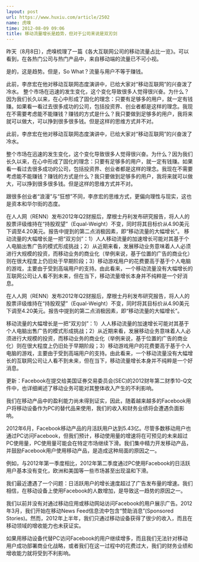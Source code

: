 ```yaml
---
layout: post
url: https://www.huxiu.com/article/2502
name: 虎嗅
time: 2012-08-09 09:06
title: 移动流量增长是趋势，但对于公司来说是双刃剑
---
```

昨天（8月8日），虎嗅梳理了一篇《各大互联网公司的移动流量占比一览》。可以看到，在各热门公司与热门产品中，来自移动端的流量已不可小视。

是的，这是趋势。但是，So What？流量与用户不等于赚钱。

此前，李彦宏在他对移动互联网态度演讲中，已给大家对“移动互联网”的兴奋泼了冷水。 整个市场在迅速的发生变化，这个变化导致很多人觉得很兴奋。为什么？因为我们长久以来，在心中形成了固化的理念：只要有足够多的用户，就一定有钱赚。如果看一看过去很多成功的公司，包括投资界、创业者都是这样的理念。我现在不需要考虑能不能赚钱？赚钱的方式是什么？我只要做到足够多的用户，我将来就可以做大，可以挣到很多很多钱。但是这样的思维方式并不对。

此前，李彦宏在他对移动互联网态度演讲中，已给大家对“移动互联网”的兴奋泼了冷水。

整个市场在迅速的发生变化，这个变化导致很多人觉得很兴奋。为什么？因为我们长久以来，在心中形成了固化的理念：只要有足够多的用户，就一定有钱赚。如果看一看过去很多成功的公司，包括投资界、创业者都是这样的理念。我现在不需要考虑能不能赚钱？赚钱的方式是什么？我只要做到足够多的用户，我将来就可以做大，可以挣到很多很多钱。但是这样的思维方式并不对。

跟很多创业者“浪漫”与“狂想”不同，李彦宏的思维方式，更偏向理性与现实，这也是资本和华尔街的态度。

在人人网（RENN）发布2012年Q2财报后，摩根士丹利发布研究报告，将人人的股票评级维持在“持股观望”（Equal-Weight）不变，同时将其目标价从4.90美元下调至4.20美元。报告中提到的第二点消极因素，即“移动流量的大幅增长”。 移动流量的大幅增长是一把“双刃剑”：1）人人移动流量的加速增长可能对其基于个人电脑出售广告的模式形成挑战；2）从近期来看，发展移动业务意味着人人必须进行大规模的投资，而移动业务的商业化（举例来说，基于位置的广告的商业化）则在很大程度上仍旧处于早期阶段；3）移动游戏用户的花费要高于基于个人电脑的游戏，主要由于受到高端用户的支持。由此看来，一个移动流量没有大幅增长的互联网公司让人看不到未来，但在当下，移动流量增长本身并不纯粹是一个好消息。

在人人网（RENN）发布2012年Q2财报后，摩根士丹利发布研究报告，将人人的股票评级维持在“持股观望”（Equal-Weight）不变，同时将其目标价从4.90美元下调至4.20美元。报告中提到的第二点消极因素，即“移动流量的大幅增长”。

移动流量的大幅增长是一把“双刃剑”：1）人人移动流量的加速增长可能对其基于个人电脑出售广告的模式形成挑战；2）从近期来看，发展移动业务意味着人人必须进行大规模的投资，而移动业务的商业化（举例来说，基于位置的广告的商业化）则在很大程度上仍旧处于早期阶段；3）移动游戏用户的花费要高于基于个人电脑的游戏，主要由于受到高端用户的支持。由此看来，一个移动流量没有大幅增长的互联网公司让人看不到未来，但在当下，移动流量增长本身并不纯粹是一个好消息。

更新：Facebook在提交给美国证券交易委员会(SEC)的2012财年第二财季10-Q文件中，也详细阐述了移动业务可能对其整体收入产生的不利影响。

我们在移动产品中的盈利能力尚未得到证实，因此，随着越来越多的Facebook用户将移动设备作为PC的替代品来使用，我们的收入和财务业绩将会遭遇负面影响。

2012年6月，Facebook移动产品的月活跃用户达到5.43亿。尽管多数移动用户也通过PC访问Facebook，但我们预计，移动使用量的增速将在可预见的未来超过PC使用量，PC使用量可能会在特定市场继续下滑。我们集中精力开发移动产品，并鼓励Facebook用户使用移动产品，是造成这种局面的原因之一。

例如，与2012年第一季度相比，2012年第二季度通过PC使用Facebook的日活跃用户基本没有变化，欧洲和美国等一些市场甚至出现温和下滑。

我们最近遭遇了一个问题：日活跃用户的增长速度超过了广告发布量的增速。我们相信，在移动设备上使用Facebook的人数增加，是导致这一趋势的原因之一。

我们以前并没有对通过移动应用或移动网站访问Facebook的用户展示广告。2012年3月，我们开始在移动News Feed信息流中包含“赞助消息”(Sponsored Stories)。然而，2012年上半年，我们只通过移动设备获得了很少的收入，而且在移动领域的增收能力也未获证实。

如果用移动设备代替PC访问Facebook的用户继续增多，而且我们无法针对移动用户成功部署商业化战略，或者我们在这一过程中的花费过大，我们的财务业绩和增收能力就将受到不利影响。

